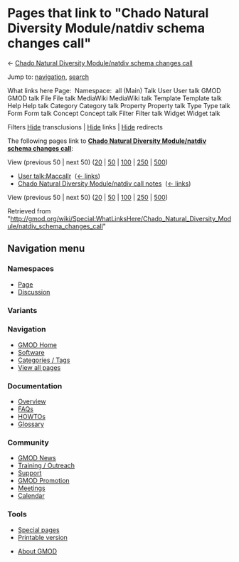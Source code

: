 <div id="mw-page-base" class="noprint">

</div>

<div id="mw-head-base" class="noprint">

</div>

<div id="content" class="mw-body" role="main">

<span id="top"></span>

<div id="mw-js-message" style="display:none;">

</div>



# <span dir="auto">Pages that link to "Chado Natural Diversity Module/natdiv schema changes call"</span>

<div id="bodyContent">

<div id="contentSub">

← [Chado Natural Diversity Module/natdiv schema changes
call](/wiki/Chado_Natural_Diversity_Module/natdiv_schema_changes_call "Chado Natural Diversity Module/natdiv schema changes call")

</div>

<div id="jump-to-nav" class="mw-jump">

Jump to: [navigation](#mw-navigation), [search](#p-search)

</div>

<div id="mw-content-text">

What links here Page:  Namespace:  all (Main) Talk User User talk GMOD
GMOD talk File File talk MediaWiki MediaWiki talk Template Template talk
Help Help talk Category Category talk Property Property talk Type Type
talk Form Form talk Concept Concept talk Filter Filter talk Widget
Widget talk

Filters
[Hide](/mediawiki/index.php?title=Special:WhatLinksHere/Chado_Natural_Diversity_Module/natdiv_schema_changes_call&hidetrans=1 "Special:WhatLinksHere/Chado Natural Diversity Module/natdiv schema changes call")
transclusions \|
[Hide](/mediawiki/index.php?title=Special:WhatLinksHere/Chado_Natural_Diversity_Module/natdiv_schema_changes_call&hidelinks=1 "Special:WhatLinksHere/Chado Natural Diversity Module/natdiv schema changes call")
links \|
[Hide](/mediawiki/index.php?title=Special:WhatLinksHere/Chado_Natural_Diversity_Module/natdiv_schema_changes_call&hideredirs=1 "Special:WhatLinksHere/Chado Natural Diversity Module/natdiv schema changes call")
redirects

The following pages link to **[Chado Natural Diversity Module/natdiv
schema changes
call](/wiki/Chado_Natural_Diversity_Module/natdiv_schema_changes_call "Chado Natural Diversity Module/natdiv schema changes call")**:

View (previous 50 \| next 50)
([20](/mediawiki/index.php?title=Special:WhatLinksHere/Chado_Natural_Diversity_Module/natdiv_schema_changes_call&limit=20 "Special:WhatLinksHere/Chado Natural Diversity Module/natdiv schema changes call")
\|
[50](/mediawiki/index.php?title=Special:WhatLinksHere/Chado_Natural_Diversity_Module/natdiv_schema_changes_call&limit=50 "Special:WhatLinksHere/Chado Natural Diversity Module/natdiv schema changes call")
\|
[100](/mediawiki/index.php?title=Special:WhatLinksHere/Chado_Natural_Diversity_Module/natdiv_schema_changes_call&limit=100 "Special:WhatLinksHere/Chado Natural Diversity Module/natdiv schema changes call")
\|
[250](/mediawiki/index.php?title=Special:WhatLinksHere/Chado_Natural_Diversity_Module/natdiv_schema_changes_call&limit=250 "Special:WhatLinksHere/Chado Natural Diversity Module/natdiv schema changes call")
\|
[500](/mediawiki/index.php?title=Special:WhatLinksHere/Chado_Natural_Diversity_Module/natdiv_schema_changes_call&limit=500 "Special:WhatLinksHere/Chado Natural Diversity Module/natdiv schema changes call"))

- [User talk:Maccallr](/wiki/User_talk:Maccallr "User talk:Maccallr") ‎
  <span class="mw-whatlinkshere-tools">([←
  links](/mediawiki/index.php?title=Special:WhatLinksHere&target=User+talk%3AMaccallr "Special:WhatLinksHere"))</span>
- [Chado Natural Diversity Module/natdiv call
  notes](/wiki/Chado_Natural_Diversity_Module/natdiv_call_notes "Chado Natural Diversity Module/natdiv call notes")
  ‎ <span class="mw-whatlinkshere-tools">([←
  links](/mediawiki/index.php?title=Special:WhatLinksHere&target=Chado+Natural+Diversity+Module%2Fnatdiv+call+notes "Special:WhatLinksHere"))</span>

View (previous 50 \| next 50)
([20](/mediawiki/index.php?title=Special:WhatLinksHere/Chado_Natural_Diversity_Module/natdiv_schema_changes_call&limit=20 "Special:WhatLinksHere/Chado Natural Diversity Module/natdiv schema changes call")
\|
[50](/mediawiki/index.php?title=Special:WhatLinksHere/Chado_Natural_Diversity_Module/natdiv_schema_changes_call&limit=50 "Special:WhatLinksHere/Chado Natural Diversity Module/natdiv schema changes call")
\|
[100](/mediawiki/index.php?title=Special:WhatLinksHere/Chado_Natural_Diversity_Module/natdiv_schema_changes_call&limit=100 "Special:WhatLinksHere/Chado Natural Diversity Module/natdiv schema changes call")
\|
[250](/mediawiki/index.php?title=Special:WhatLinksHere/Chado_Natural_Diversity_Module/natdiv_schema_changes_call&limit=250 "Special:WhatLinksHere/Chado Natural Diversity Module/natdiv schema changes call")
\|
[500](/mediawiki/index.php?title=Special:WhatLinksHere/Chado_Natural_Diversity_Module/natdiv_schema_changes_call&limit=500 "Special:WhatLinksHere/Chado Natural Diversity Module/natdiv schema changes call"))

</div>

<div class="printfooter">

Retrieved from
"<http://gmod.org/wiki/Special:WhatLinksHere/Chado_Natural_Diversity_Module/natdiv_schema_changes_call>"

</div>

<div id="catlinks" class="catlinks catlinks-allhidden">

</div>

<div class="visualClear">

</div>

</div>

</div>

<div id="mw-navigation">

## Navigation menu

<div id="mw-head">



<div id="left-navigation">

<div id="p-namespaces" class="vectorTabs" role="navigation"
aria-labelledby="p-namespaces-label">

### Namespaces

- <span id="ca-nstab-main"><a
  href="/wiki/Chado_Natural_Diversity_Module/natdiv_schema_changes_call"
  accesskey="c" title="View the content page [c]">Page</a></span>
- <span id="ca-talk"><a
  href="/wiki/Talk:Chado_Natural_Diversity_Module/natdiv_schema_changes_call"
  accesskey="t"
  title="Discussion about the content page [t]">Discussion</a></span>

</div>

<div id="p-variants" class="vectorMenu emptyPortlet" role="navigation"
aria-labelledby="p-variants-label">

### 

### Variants[](#)

<div class="menu">

</div>

</div>

</div>





</div>

</div>

</div>

<div id="mw-panel">

<div id="p-logo" role="banner">

<a href="/wiki/Main_Page"
style="background-image: url(http://gmod.org/images/GMOD-cogs.png);"
title="Visit the main page"></a>

</div>

<div id="p-Navigation" class="portal" role="navigation"
aria-labelledby="p-Navigation-label">

### Navigation

<div class="body">

- <span id="n-GMOD-Home">[GMOD Home](/wiki/Main_Page)</span>
- <span id="n-Software">[Software](/wiki/GMOD_Components)</span>
- <span id="n-Categories-.2F-Tags">[Categories /
  Tags](/wiki/Categories)</span>
- <span id="n-View-all-pages">[View all
  pages](/wiki/Special:AllPages)</span>

</div>

</div>

<div id="p-Documentation" class="portal" role="navigation"
aria-labelledby="p-Documentation-label">

### Documentation

<div class="body">

- <span id="n-Overview">[Overview](/wiki/Overview)</span>
- <span id="n-FAQs">[FAQs](/wiki/Category:FAQ)</span>
- <span id="n-HOWTOs">[HOWTOs](/wiki/Category:HOWTO)</span>
- <span id="n-Glossary">[Glossary](/wiki/Glossary)</span>

</div>

</div>

<div id="p-Community" class="portal" role="navigation"
aria-labelledby="p-Community-label">

### Community

<div class="body">

- <span id="n-GMOD-News">[GMOD News](/wiki/GMOD_News)</span>
- <span id="n-Training-.2F-Outreach">[Training /
  Outreach](/wiki/Training_and_Outreach)</span>
- <span id="n-Support">[Support](/wiki/Support)</span>
- <span id="n-GMOD-Promotion">[GMOD
  Promotion](/wiki/GMOD_Promotion)</span>
- <span id="n-Meetings">[Meetings](/wiki/Meetings)</span>
- <span id="n-Calendar">[Calendar](/wiki/Calendar)</span>

</div>

</div>

<div id="p-tb" class="portal" role="navigation"
aria-labelledby="p-tb-label">

### Tools

<div class="body">

- <span id="t-specialpages"><a href="/wiki/Special:SpecialPages" accesskey="q"
  title="A list of all special pages [q]">Special pages</a></span>
- <span id="t-print"><a
  href="/mediawiki/index.php?title=Special:WhatLinksHere/Chado_Natural_Diversity_Module/natdiv_schema_changes_call&amp;printable=yes"
  rel="alternate" accesskey="p"
  title="Printable version of this page [p]">Printable version</a></span>

</div>

</div>

</div>

</div>

<div id="footer" role="contentinfo">

- <span id="footer-places-about">[About
  GMOD](/wiki/GMOD:About "GMOD:About")</span>

<!-- -->






</div>

